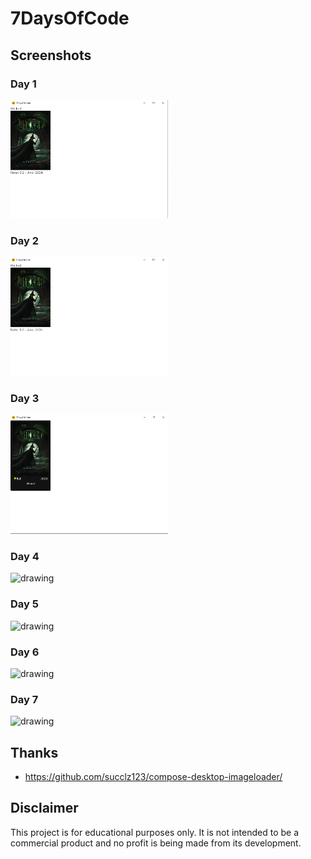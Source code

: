 # 7DaysOfCode

## Screenshots

### Day 1

<img src="src/main/resources/capturasDeTelaDias/dia1.png" alt="drawing" width="50%"/>

### Day 2

<img src="src/main/resources/capturasDeTelaDias/dia2.png" alt="drawing" width="50%"/>

### Day 3

<img src="src/main/resources/capturasDeTelaDias/dia3.png" alt="drawing" width="50%"/>

### Day 4

<img src="src/main/resources/capturasDeTelaDias/dia4.gif" alt="drawing" width="50%"/>

### Day 5

<img src="src/main/resources/capturasDeTelaDias/dia5.gif" alt="drawing" width="50%"/>

### Day 6

<img src="src/main/resources/capturasDeTelaDias/dia6.gif" alt="drawing" width="50%"/>

### Day 7

<img src="src/main/resources/capturasDeTelaDias/dia7.gif" alt="drawing" width="50%"/>

## Thanks

- https://github.com/succlz123/compose-desktop-imageloader/

## Disclaimer

This project is for educational purposes only. It is not intended to be a commercial product and no profit is being made
from its development.

